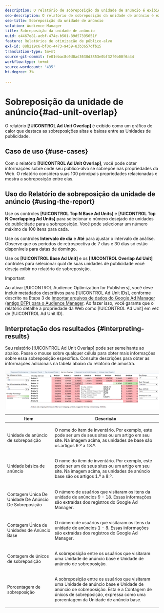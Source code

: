 ```yaml
---
description: O relatório de sobreposição da unidade de anúncio é exibido como um gráfico de calor que destaca sobreposições altas e baixas entre as unidades de anúncios.
seo-description: O relatório de sobreposição da unidade de anúncio é exibido como um gráfico de calor que destaca sobreposições altas e baixas entre as unidades de anúncios.
seo-title: Sobreposição da unidade de anúncio
solution: Audience Manager
title: Sobreposição da unidade de anúncio
uuid: e4467e81-acbf-474e-b501-89d57395651f
feature: Relatórios de otimização de público-alvo
exl-id: 08b219c6-bf0c-4473-9459-83b3657dfb15
translation-type: tm+mt
source-git-commit: fe01ebac8c0d0ad3630d3853e0bf32f0b00f6a44
workflow-type: tm+mt
source-wordcount: '435'
ht-degree: 3%

---
```


# Sobreposição da unidade de anúncio{#ad-unit-overlap}

O relatório **[!UICONTROL Ad Unit Overlap]** é exibido como um gráfico de calor que destaca as sobreposições altas e baixas entre as Unidades de publicidade.

## Caso de uso {#use-cases}

Com o relatório **[!UICONTROL Ad Unit Overlap]**, você pode obter informações sobre onde seu público-alvo se sobrepõe nas propriedades da Web. O relatório considera suas 100 principais propriedades relacionadas e mostra a sobreposição entre elas.

## Uso do Relatório de sobreposição da unidade de anúncio {#using-the-report}

Use os controles **[!UICONTROL Top N Base Ad Units]** e **[!UICONTROL Top N Overlapping Ad Units]** para selecionar o número desejado de unidades de publicidade para a sobreposição. Você pode selecionar um número máximo de 100 itens para cada.

Use os controles **Intervalo de dia** e **Até** para ajustar o intervalo de análise. Observe que os períodos de retrospectiva de 7 dias e 30 dias só estão disponíveis para datas de domingo.

Use os **[!UICONTROL Base Ad Unit]** e os **[!UICONTROL Overlap Ad Unit]** controles para selecionar qual de suas unidades de publicidade você deseja exibir no relatório de sobreposição.

>[!IMPORTANT]
>
>Ao ativar [!UICONTROL Audience Optimization for Publishers], você deve incluir metadados descritivos para [!UICONTROL Ad Unit IDs], conforme descrito na Etapa 3 de [Importar arquivos de dados do Google Ad Manager (antigo DFP) para o Audience Manager](../../../reporting/audience-optimization-reports/aor-publishers/import-dfp.md). Ao fazer isso, você garante que o relatório detalhe a propriedade da Web como [!UICONTROL Ad Unit] em vez de [!UICONTROL Ad Unit ID].

## Interpretação dos resultados {#interpreting-results}

Seu relatório [!UICONTROL Ad Unit Overlap] pode ser semelhante ao abaixo. Passe o mouse sobre qualquer célula para obter mais informações sobre essa sobreposição específica. Consulte descrições para obter as informações adicionais na tabela abaixo do relatório de amostra.

![](assets/publisher_ad_unit_overlap.png)

<table id="table_22340F45B1B94D3796174CB30A60E212"> 
 <thead> 
  <tr> 
   <th colname="col1" class="entry"> Item </th> 
   <th colname="col2" class="entry"> Descrição </th> 
  </tr>
 </thead>
 <tbody> 
  <tr> 
   <td colname="col1"> <p><span class="wintitle"> Unidade de anúncio de sobreposição</span> </p> </td> 
   <td colname="col2"> <p>O nome do item de inventário. Por exemplo, este pode ser um de seus sites ou um artigo em seu site. Na imagem acima, as unidades de base são os artigos 9.º a 18.º. </p> </td> 
  </tr> 
  <tr> 
   <td colname="col1"> <p><span class="wintitle"> Unidade básica de anúncio</span> </p> </td> 
   <td colname="col2"> <p>O nome do item de inventário. Por exemplo, este pode ser um de seus sites ou um artigo em seu site. Na imagem acima, as unidades de anúncio base são os artigos 1.º a 8.º. </p> </td> 
  </tr> 
  <tr> 
   <td colname="col1"> <p><span class="wintitle"> Contagem Única De Unidade De Anúncio De Sobreposição</span> </p> </td> 
   <td colname="col2"> <p>O número de usuários que visitaram os itens da unidade de anúncios 9 - 18. Essas informações são extraídas dos registros do Google Ad Manager. </p> </td> 
  </tr> 
  <tr> 
   <td colname="col1"> <p><span class="wintitle"> Contagem Única de Unidades de Anúncio Base</span> </p> </td> 
   <td colname="col2"> <p>O número de usuários que visitaram os itens da unidade de anúncios 1 - 8. Essas informações são extraídas dos registros do Google Ad Manager. </p> </td> 
  </tr> 
  <tr> 
   <td colname="col1"> <p><span class="wintitle"> Contagem de únicos de sobreposição</span> </p> </td> 
   <td colname="col2"> <p>A sobreposição entre os usuários que visitaram uma <span class="wintitle"> Unidade de anúncio base</span> e <span class="wintitle"> Unidade de anúncio de sobreposição</span>. </p> </td> 
  </tr> 
  <tr> 
   <td colname="col1"> <p><span class="wintitle"> Porcentagem de sobreposição</span> </p> </td> 
   <td colname="col2"> <p>A sobreposição entre os usuários que visitaram uma <span class="wintitle"> Unidade de anúncio base</span> e <span class="wintitle"> Unidade de anúncio de sobreposição</span>. Esta é a <span class="wintitle"> Contagem de únicos de sobreposição</span>, expressa como uma porcentagem da <span class="wintitle"> Unidade de anúncio base</span>. </p> </td> 
  </tr> 
 </tbody> 
</table>
